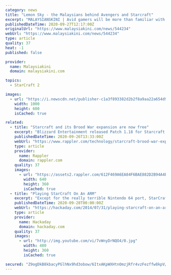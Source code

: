 ```yaml
---
category: news
title: "Lemon Sky - the Malaysians behind Avengers and Starcraft"
excerpt: "MALAYSIANSKINI | Avid gamers will be more than familiar with massive game titles such as the Final Fantasy VII Remake, Spiderman, Last of Us Part II, and Marvel's Avengers. But what they are likely to be oblivious to, is that those are just some of the ..."
publishedDateTime: 2020-09-27T12:17:00Z
originalUrl: "https://www.malaysiakini.com/news/544234"
webUrl: "https://www.malaysiakini.com/news/544234"
type: article
quality: 37
heat: -1
published: false

provider:
  name: Malaysiakini
  domain: malaysiakini.com

topics:
  - StarCraft 2

images:
  - url: "https://i.newscdn.net/publisher-c1a3f893382d2b2f8a9aa22a654d9c97/2020/09/0dfbe513f072de8230f06f38d3d9a818.jpg"
    width: 1000
    height: 600
    isCached: true

related:
  - title: "Starcraft and its Brood War expansion are now free"
    excerpt: "Blizzard Entertainment released Patch 1.18 for Starcraft and its Brood War expansion on Wednesday, April 19, making the classic real-time strategy game free for everyone to download and play on PC and Mac."
    publishedDateTime: 2020-09-26T13:33:00Z
    webUrl: "https://www.rappler.com/technology/starcraft-brood-war-expansion-free"
    type: article
    provider:
      name: Rappler
      domain: rappler.com
    quality: 37
    images:
      - url: "https://assets2.rappler.com/612F469A6EA84F6BAE882D2B94A4B421/img/68F8E5AACFEE4EA58CAF5CAA5B61599F/starcraft-118.jpg"
        width: 640
        height: 360
        isCached: true
  - title: "Playing StarCraft On An ARM"
    excerpt: "Except for the really terrible Nintendo 64 port, StarCraft has always been bound to desktop and laptop PCs. Blizzard could take the code for StarCraft, port it to an ARM platform, put a version on ..."
    publishedDateTime: 2020-09-28T00:00:00Z
    webUrl: "https://hackaday.com/2014/07/31/playing-starcraft-on-an-arm/"
    type: article
    provider:
      name: Hackaday
      domain: hackaday.com
    quality: 37
    images:
      - url: "http://img.youtube.com/vi/7vWnyDrNQO4/0.jpg"
        width: 480
        height: 360
        isCached: true

secured: "Z9ogDkB8kbacyPGlhNx9hd3obow/6ItxAKpWXHtnOmzjRfr4vzFezffw8kpV/eXSeNdJaME6y0hvYo9jPNb6ImGta9axP4KJWfBRcpBicik64Swqo18CUikYbGXAXzu61qg+tvHSsSJFK75Qc7WC3zhA98w0O9k8c6HaAZr0F8kSPV8e82cIktEQ3jVHURq7yQkasFP0vAIu3HvNaDaHmlxoMYkCKN+g/ZEeq+sQ9i0TUf/JY7FjjSFtQsD2JOH3emKCwtGfpLwG6aS9TuF/0LVEgtQnxzcMXPt0LF+JXJM9H8ZEmuTtSstBNZC3LhZWcd/18YjCfimDxFrC2Hj+ET8jyHCZ2ojFYfQq/iiZmdY=;8AGZkFq+YBc4ffzFVEvsNg=="
---
```


